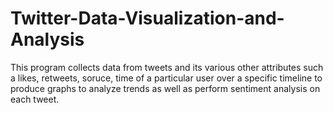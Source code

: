 # Twitter-Data-Visualization-and-Analysis

This program collects data from tweets and its various other attributes such a likes, retweets, soruce, time of a particular user over a specific timeline to produce graphs to analyze trends as well as perform sentiment analysis on each tweet. 
